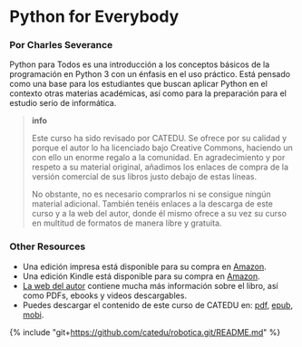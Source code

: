 # Python for Everybody

### Por Charles Severance

Python para Todos es una introducción a los conceptos básicos de la programación en Python 3 con un énfasis en el uso práctico. Está pensado como una base para los estudiantes que buscan aplicar Python en el contexto otras materias académicas, así como para la preparación para el estudio serio de informática.

>**info**
>
>Este curso ha sido revisado por CATEDU. Se ofrece por su calidad y porque el autor lo ha licenciado bajo Creative Commons, haciendo un con ello un enorme regalo a la comunidad. En agradecimiento y por respeto a su material original, añadimos los enlaces de compra de la versión comercial de sus libros justo debajo de estas líneas.
>
>No obstante, no es necesario comprarlos ni se consigue ningún material adicional. También tenéis enlaces a la descarga de este curso y a la web del autor, donde él mismo ofrece a su vez su curso en multitud de formatos de manera libre y gratuita.

### Other Resources

- Una edición impresa está disponible para su compra en [Amazon](https://www.amazon.com/Python-Everybody-Exploring-Data/dp/1530051126/ref=as_li_ss_tl?ie=UTF8&amp;qid=1468166431&amp;sr=8-1&amp;keywords=python+for+everybody&amp;linkCode=sl1&amp;tag=drchu02-20&amp;linkId=4c19bc9f9d9fef72121cad5e1c7bcb6c).
- Una edición Kindle está disponible para su compra en [Amazon](https://www.amazon.com/Python-Everybody-Exploring-Data-ebook/dp/B01IA5VIFM/ref=as_li_ss_tl?ie=UTF8&amp;qid=1468500870&amp;sr=8-2&amp;keywords=python+for+everybody&amp;linkCode=sl1&amp;tag=drchu02-20&amp;linkId=f9c2cc371fa0d1b2bb73ba4ded7faea7).
- [La web del autor](http://pythonlearn.com) contiene mucha más información sobre el libro, así como PDFs, ebooks y videos descargables.
- Puedes descargar el contenido de este curso de CATEDU en: [pdf](https://www.gitbook.com/download/pdf/book/catedu/python-for-person-in-everybody), [epub](https://www.gitbook.com/download/epub/book/catedu/python-for-person-in-everybody), [mobi](https://www.gitbook.com/download/mobi/book/catedu/python-for-person-in-everybody).

{% include "git+https://github.com/catedu/robotica.git/README.md" %}
